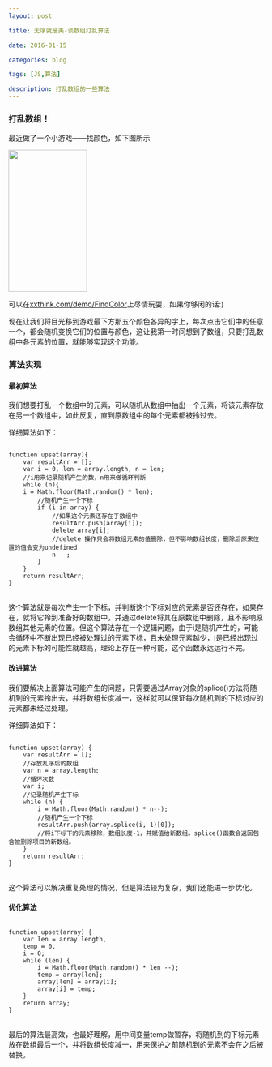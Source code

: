 ```yaml
---
layout: post

title: 无序就是美-谈数组打乱算法

date: 2016-01-15

categories: blog

tags: [JS,算法]

description: 打乱数组的一些算法
---
```


### 打乱数组！

最近做了一个小游戏——找颜色，如下图所示

<div alien="center">
	<img src="http://7xpxpr.com1.z0.glb.clouddn.com/findcolor.png" alt="" width="155px" height="280px">
</div>

可以在[xxthink.com/demo/FindColor](http://xxthink.com/demo/FindColor)上尽情玩耍，如果你够闲的话:)

现在让我们将目光移到游戏最下方那五个颜色各异的字上，每次点击它们中的任意一个，都会随机变换它们的位置与颜色，这让我第一时间想到了数组，只要打乱数组中各元素的位置，就能够实现这个功能。

### 算法实现

#### 最初算法

我们想要打乱一个数组中的元素，可以随机从数组中抽出一个元素，将该元素存放在另一个数组中，如此反复，直到原数组中的每个元素都被拎过去。

详细算法如下：

<pre>
<code>
function upset(array){
	var resultArr = [];
	var i = 0, len = array.length, n = len;
	//i用来记录随机产生的数，n用来做循环判断
	while (n){
	i = Math.floor(Math.random() * len);
		//随机产生一个下标
		if (i in array) {
			//如果这个元素还存在于数组中
			resultArr.push(array[i]);
			delete array[i];
			//delete 操作只会将数组元素的值删除，但不影响数组长度，删除后原来位置的值会变为undefined
			n --;
		}
	}
	return resultArr;
}
</code>
</pre>

这个算法就是每次产生一个下标，并判断这个下标对应的元素是否还存在，如果存在，就将它拎到准备好的数组中，并通过delete将其在原数组中删除，且不影响原数组其他元素的位置。但这个算法存在一个逻辑问题，由于i是随机产生的，可能会循环中不断出现已经被处理过的元素下标，且未处理元素越少，i是已经出现过的元素下标的可能性就越高，理论上存在一种可能，这个函数永远运行不完。

#### 改进算法

我们要解决上面算法可能产生的问题，只需要通过Array对象的splice()方法将随机到的元素拎出去，并将数组长度减一，这样就可以保证每次随机到的下标对应的元素都未经过处理。

详细算法如下：

<pre>
<code>
function upset(array) {
	var resultArr = [];
	//存放乱序后的数组
	var n = array.length;
	//循环次数
	var i;
	//记录随机产生下标
	while (n) {
		i = Math.floor(Math.random() * n--);
		//随机产生一个下标 
		resultArr.push(array.splice(i, 1)[0]);
		//将i下标下的元素移除，数组长度-1，并赋值给新数组。splice()函数会返回包含被删除项目的新数组。
	}
	return resultArr;
}
</code>
</pre>

这个算法可以解决重复处理的情况，但是算法较为复杂，我们还能进一步优化。

#### 优化算法

<pre>
<code>
function upset(array) {
	var len = array.length,
	temp = 0,
	i = 0;
	while (len) {
		i = Math.floor(Math.random() * len --);
		temp = array[len];
		array[len] = array[i];
		array[i] = temp;
	}
	return array;
}
</code>
</pre>

最后的算法最高效，也最好理解，用中间变量temp做暂存，将随机到的下标元素放在数组最后一个，并将数组长度减一，用来保护之前随机到的元素不会在之后被替换。
